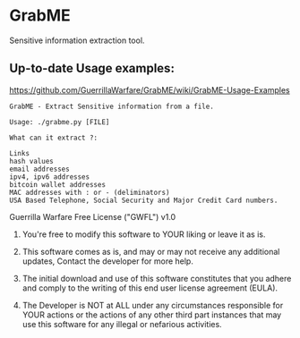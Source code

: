 # GrabME
Sensitive information extraction tool.

Up-to-date Usage examples:
-------------------------
https://github.com/GuerrillaWarfare/GrabME/wiki/GrabME-Usage-Examples

    GrabME - Extract Sensitive information from a file.

    Usage: ./grabme.py [FILE]

    What can it extract ?:

    Links
    hash values
    email addresses
    ipv4, ipv6 addresses
    bitcoin wallet addresses
    MAC addresses with : or - (deliminators)
    USA Based Telephone, Social Security and Major Credit Card numbers.

Guerrilla Warfare Free License ("GWFL") v1.0

1. You're free to modify this software to YOUR liking or leave it as is.

2. This software comes as is, and may or may not receive any additional updates, Contact the developer for more help.

3. The initial download and use of this software constitutes that you adhere and comply to the writing of this end user license agreement (EULA).

4. The Developer is NOT at ALL under any circumstances responsible for YOUR actions or the actions of any other third part instances that may use this software for any illegal or nefarious activities.
